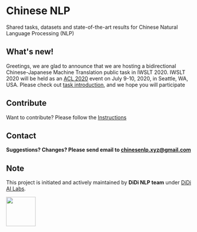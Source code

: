 # Chinese NLP

Shared tasks, datasets and state-of-the-art results for Chinese Natural Language Processing (NLP)

## What's new!

Greetings, we are glad to announce that we are hosting a bidirectional Chinese-Japanese Machine Translation public task in IWSLT 2020. IWSLT 2020 will be held as an [ACL 2020](https://acl2020.org) event on July 9-10, 2020, in Seattle, WA, USA. 
Please check out [task introduction](http://iwslt.org/doku.php?id=open_domain_translation), and we hope you will participate

## Contribute

Want to contribute? Please follow the [Instructions](contribute.md)

## Contact

**Suggestions? Changes? Please send email to [chinesenlp.xyz@gmail.com](mailto:chinesenlp.xyz@gmail.com)**




## Note

This project is initiated and actively maintained by **DiDi NLP team** under [DiDi AI Labs](https://www.didiglobal.com/science/ailabs).

<img src="img/ailabs-logo.png" height="80px"></img>




